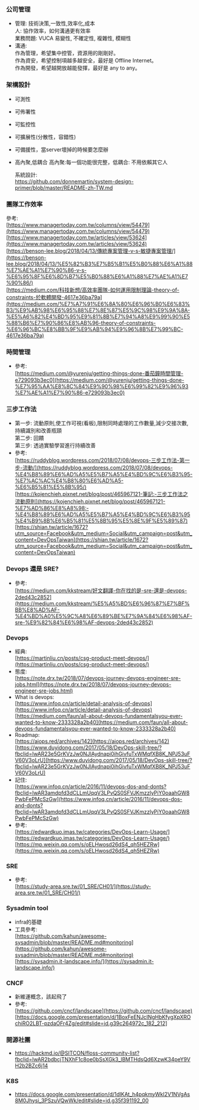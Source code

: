 ### 公司管理

- 管理: 技術決策,一致性,效率化,成本
  </br>人: 協作效率，如何溝通更有效率
  </br>業務問題: VUCA 易變性, 不確定性, 複雜性, 模糊性
- 溝通:
  </br>作為管理，希望集中控管，資源用的剛剛好。
  </br>作為資安，希望控制項越多越安全，最好是 Offline Internet。
  </br>作為開發，希望越開放越能發揮，最好是 any to any。

### 架構設計

- 可測性
- 可佈署性
- 可監控性
- 可擴展性(分散性，容錯性)
- 可備援性，當server壞掉的時候要怎麼辦
- 高內聚,低耦合 高內聚:每一個功能很完整，低耦合: 不用依賴其它人

  系統設計:
    </br>https://github.com/donnemartin/system-design-primer/blob/master/README-zh-TW.md

### 團隊工作效率

  參考:
    </br>[https://www.managertoday.com.tw/columns/view/54479](https://www.managertoday.com.tw/columns/view/54479)
    </br>[https://www.managertoday.com.tw/articles/view/53624](https://www.managertoday.com.tw/articles/view/53624)
    </br>[https://benson-lee.blog/2018/04/13/傳統專案管理-v-s-敏捷專案管理/](https://benson-lee.blog/2018/04/13/%E5%82%B3%E7%B5%B1%E5%B0%88%E6%A1%88%E7%AE%A1%E7%90%86-v-s-%E6%95%8F%E6%8D%B7%E5%B0%88%E6%A1%88%E7%AE%A1%E7%90%86/)
    </br>[https://medium.com/科技新想/高效率團隊-如何運用限制理論-theory-of-constraints-於軟體開發-4617e36ba79a](https://medium.com/%E7%A7%91%E6%8A%80%E6%96%B0%E6%83%B3/%E9%AB%98%E6%95%88%E7%8E%87%E5%9C%98%E9%9A%8A-%E5%A6%82%E4%BD%95%E9%81%8B%E7%94%A8%E9%99%90%E5%88%B6%E7%90%86%E8%AB%96-theory-of-constraints-%E6%96%BC%E8%BB%9F%E9%AB%94%E9%96%8B%E7%99%BC-4617e36ba79a)

### 時間管理

- 參考: 
    </br>[https://medium.com/@yurenju/getting-things-done-番茄鐘時間管理-e729093b3ec0](https://medium.com/@yurenju/getting-things-done-%E7%95%AA%E8%8C%84%E9%90%98%E6%99%82%E9%96%93%E7%AE%A1%E7%90%86-e729093b3ec0)

### 三步工作法

- 第一步: 流動原則,使工作可視(看板),限制同時處理的工作數量,減少交接次數,持續識別和改善瓶頸
  </br>第二步: 回饋
  </br>第三步: 透過實驗學習進行持續改善
- 參考: 
    </br>[https://ruddyblog.wordpress.com/2018/07/08/devops-三步工作法-第一步-流動/](https://ruddyblog.wordpress.com/2018/07/08/devops-%E4%B8%89%E6%AD%A5%E5%B7%A5%E4%BD%9C%E6%B3%95-%E7%AC%AC%E4%B8%80%E6%AD%A5-%E6%B5%81%E5%8B%95/)
    </br>[https://kojenchieh.pixnet.net/blog/post/465967121-筆記:-三步工作法之流動原則](https://kojenchieh.pixnet.net/blog/post/465967121-%E7%AD%86%E8%A8%98:-%E4%B8%89%E6%AD%A5%E5%B7%A5%E4%BD%9C%E6%B3%95%E4%B9%8B%E6%B5%81%E5%8B%95%E5%8E%9F%E5%89%87)
    </br>[https://shian.tw/article/1672?utm_source=Facebook&utm_medium=Social&utm_campaign=post&utm_content=DevOpsTaiwan](https://shian.tw/article/1672?utm_source=Facebook&utm_medium=Social&utm_campaign=post&utm_content=DevOpsTaiwan)               

### Devops 還是 SRE?

- 參考: 
    </br>[https://medium.com/kkstream/好文翻譯-你在找的是-sre-還是-devops-2ded43c2852](https://medium.com/kkstream/%E5%A5%BD%E6%96%87%E7%BF%BB%E8%AD%AF-%E4%BD%A0%E5%9C%A8%E6%89%BE%E7%9A%84%E6%98%AF-sre-%E9%82%84%E6%98%AF-devops-2ded43c2852)

### Devops

- 經典: 
    </br>[https://martinliu.cn/posts/csg-product-meet-devops/](https://martinliu.cn/posts/csg-product-meet-devops/)
- 態度:
    </br>[https://note.drx.tw/2018/07/devops-journey-devops-engineer-sre-jobs.html](https://note.drx.tw/2018/07/devops-journey-devops-engineer-sre-jobs.html)
- What is devops:
    </br>[https://www.infoq.cn/article/detail-analysis-of-devops](https://www.infoq.cn/article/detail-analysis-of-devops)
    </br>[https://medium.com/faun/all-about-devops-fundamentalsyou-ever-wanted-to-know-2333328a2b40](https://medium.com/faun/all-about-devops-fundamentalsyou-ever-wanted-to-know-2333328a2b40)
- Roadmap:
    </br>[https://aiops.red/archives/142](https://aiops.red/archives/142)
    </br>[https://www.duyidong.com/2017/05/18/DevOps-skill-tree/?fbclid=IwAR23e5GrKVzJw0NJlAydnapi0ihGivfuTxWMqfXB8K_NPJ53uFV60V3oLrU](https://www.duyidong.com/2017/05/18/DevOps-skill-tree/?fbclid=IwAR23e5GrKVzJw0NJlAydnapi0ihGivfuTxWMqfXB8K_NPJ53uFV60V3oLrU)
- 記住:
    </br>[https://www.infoq.cn/article/2016/11/devops-dos-and-donts?fbclid=IwAR3amdpfd3dCLLmUqqV3LPvQS0SFVJKmzzlyPiY0oaahGW8PwbFePMcSzGw](https://www.infoq.cn/article/2016/11/devops-dos-and-donts?fbclid=IwAR3amdpfd3dCLLmUqqV3LPvQS0SFVJKmzzlyPiY0oaahGW8PwbFePMcSzGw)
- 參考:
    </br>[https://edwardkuo.imas.tw/categories/DevOps-Learn-Usage/](https://edwardkuo.imas.tw/categories/DevOps-Learn-Usage/)
         [https://mp.weixin.qq.com/s/oELHwosd26dS4_qh5HEZRw](https://mp.weixin.qq.com/s/oELHwosd26dS4_qh5HEZRw)

### SRE

- 參考: 
    </br>[https://study-area.sre.tw/01_SRE/CH01/](https://study-area.sre.tw/01_SRE/CH01/)

### Sysadmin tool

- infra的基礎
- 工具參考: 
         </br>[https://github.com/kahun/awesome-sysadmin/blob/master/README.md#monitoring](https://github.com/kahun/awesome-sysadmin/blob/master/README.md#monitoring)
        </br>[https://sysadmin.it-landscape.info/](https://sysadmin.it-landscape.info/)

### CNCF

- 新維運概念，該起飛了
- 參考: 
    </br>[https://github.com/cncf/landscape](https://github.com/cncf/landscape)
    </br>[https://docs.google.com/presentation/d/1BoxFeENJcINgHbKfygXpXROchiRO2LBT-pzdaOFr4Zg/edit#slide=id.g39c264972c_182_212]

### 開源社團

- https://hackmd.io/@SITCON/floss-community-list?fbclid=IwAR2bdbcjTNXhF1c8oe0bSsXGk3_lBMTHdsQd6XzwK34peY9VH2b2BZc6j14

### K8S

- https://docs.google.com/presentation/d/1dlKAt_h4pqkmyWkl2V1NVgAs8M0Jhysi_3PSzuVQwWk/edit#slide=id.g35f391192_00
